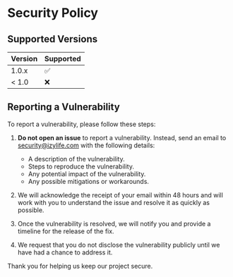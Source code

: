 # Security Policy

## Supported Versions

| Version | Supported          |
|---------|--------------------|
| 1.0.x   | :white_check_mark: |
| < 1.0   | :x:                |

## Reporting a Vulnerability

To report a vulnerability, please follow these steps:

1. **Do not open an issue** to report a vulnerability. Instead, send an email
   to [security@izylife.com](mailto:security@izylife.com) with the following details:
    - A description of the vulnerability.
    - Steps to reproduce the vulnerability.
    - Any potential impact of the vulnerability.
    - Any possible mitigations or workarounds.

2. We will acknowledge the receipt of your email within 48 hours and will work with you to understand the issue and
   resolve it as quickly as possible.

3. Once the vulnerability is resolved, we will notify you and provide a timeline for the release of the fix.

4. We request that you do not disclose the vulnerability publicly until we have had a chance to address it.

Thank you for helping us keep our project secure.